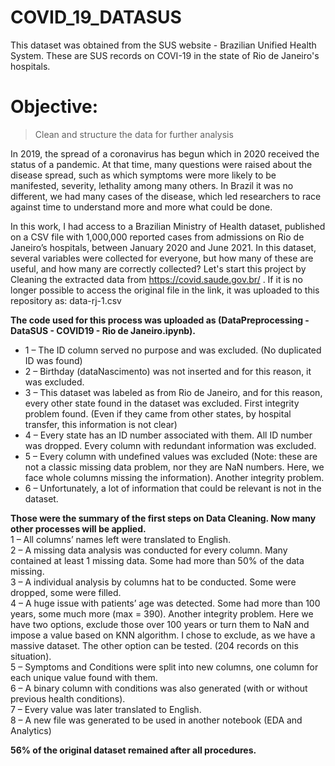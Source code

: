 # COVID_19_DATASUS
This dataset was obtained from the SUS website - Brazilian Unified Health System. These are SUS records on COVI-19 in the state of Rio de Janeiro's hospitals.

# Objective: 
> Clean and structure the data for further analysis

In 2019, the spread of a coronavirus has begun which in 2020 received the status of a pandemic. At that time, many questions were raised about the disease spread, such as which symptoms were more likely to be manifested, severity, lethality among many others. In Brazil it was no different, we had many cases of the disease, which led researchers to race against time to understand more and more what could be done.

In this work, I had access to a Brazilian Ministry of Health dataset, published on a CSV file with 1,000,000 reported cases from admissions on Rio de Janeiro’s hospitals, between January 2020 and June 2021. In this dataset, several variables were collected for everyone, but how many of these are useful, and how many are correctly collected? Let's start this project by Cleaning the extracted data from https://covid.saude.gov.br/ . 
If it is no longer possible to access the original file in the link, it was uploaded to this repository as: data-rj-1.csv

**The code used for this process was uploaded as (DataPreprocessing - DataSUS - COVID19 - Rio de Janeiro.ipynb).**  
-  1 – The ID column served no purpose and was excluded. (No duplicated ID was found)  
-  2 – Birthday (dataNascimento) was not inserted and for this reason, it was excluded.  
-  3 – This dataset was labeled as from Rio de Janeiro, and for this reason, every other state found in the dataset was excluded. First integrity problem found. (Even if they came from other states, by hospital transfer, this information is not clear)  
-  4 – Every state has an ID number associated with them. All ID number was dropped. Every column with redundant information was excluded.   
-  5 – Every column with undefined values was excluded (Note: these are not a classic missing data problem, nor they are NaN numbers. Here, we face whole columns missing the information). Another integrity problem.  
-  6 – Unfortunately, a lot of information that could be relevant is not in the dataset.   

**Those were the summary of the first steps on Data Cleaning. Now many other processes will be applied.**   
  1 – All columns’ names left were translated to English.  
  2 – A missing data analysis was conducted for every column. Many contained at least 1 missing data. Some had more than 50% of the data missing.   
  3 – A individual analysis by columns hat to be conducted. Some were dropped, some were filled.  
  4 – A huge issue with patients’ age was detected. Some had more than 100 years, some much more (max = 390). Another integrity problem. Here we have two options, exclude those over 100 years or turn them to NaN and impose a value based on KNN algorithm. I chose to exclude, as we have a massive dataset. The other option can be tested. (204 records on this situation).  
  5 – Symptoms and Conditions were split into new columns, one column for each unique value found with them.   
  6 – A binary column with conditions was also generated (with or without previous health conditions).  
  7 – Every value was later translated to English.  
  8 – A new file was generated to be used in another notebook (EDA and Analytics)  

**56% of the original dataset remained after all procedures.**   

